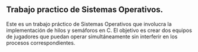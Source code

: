 ## Trabajo practico de Sistemas Operativos. 
Este es un trabajo práctico de Sistemas Operativos que involucra la implementación de hilos y semáforos en C. El objetivo es crear dos equipos de jugadores que puedan operar simultáneamente sin interferir en los procesos correspondientes.
